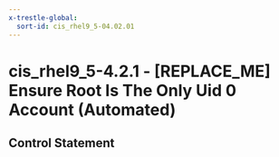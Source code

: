 ```yaml
---
x-trestle-global:
  sort-id: cis_rhel9_5-04.02.01
---
```


# cis_rhel9_5-4.2.1 - \[REPLACE_ME\] Ensure Root Is The Only Uid 0 Account (Automated)

## Control Statement
